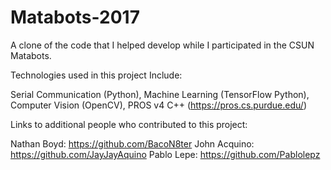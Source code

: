 # Matabots-2017
A clone of the code that I helped develop while I participated in the CSUN Matabots.

Technologies used in this project Include:

Serial Communication (Python),
Machine Learning (TensorFlow Python),
Computer Vision (OpenCV),
PROS v4 C++ (https://pros.cs.purdue.edu/)


Links to additional people who contributed to this project: 

Nathan Boyd: https://github.com/BacoN8ter
John Acquino: https://github.com/JayJayAquino
Pablo Lepe: https://github.com/Pablolepz

